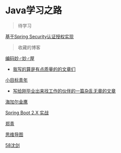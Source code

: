 # Java学习之路

> 待学习

[ 基于Spring Security认证授权实现](https://gitee.com/zhaoydo/uaa-demo)

> 收藏的博客

[编码妙♂妙♂屋](https://www.skypyb.com/)

- [我写的算是有点质量的的文章们](https://www.skypyb.com/2000/01/rizhi/1674/)

[小目标青年](https://blog.csdn.net/qq_35387940)

- [写给刚毕业出来找工作的伙伴的一篇杂乱无章的文章](https://blog.csdn.net/qq_35387940/article/details/105631619)

[海加尔金鹰](https://www.hjljy.cn/)

[Spring Boot 2.X 实战](https://zhshuixian.github.io/learn-spring-boot-2/#/)

[郑青](https://blog.csdn.net/qq_38225558)

[思维导图](https://markerhub.com/maps)

[58沈剑](https://juejin.cn/user/2084329777810984)